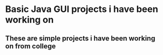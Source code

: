 # Basic Java GUI projects i have been working on

## These are simple projects i have been working on from college
